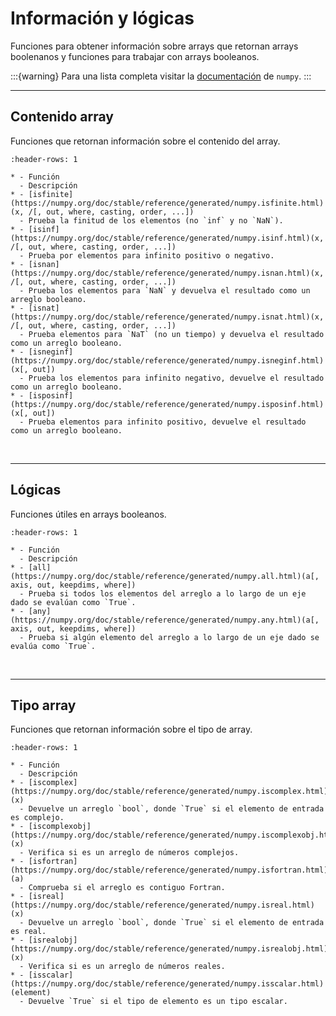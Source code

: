 # Información y lógicas

Funciones para obtener información sobre arrays que retornan arrays boolenanos y funciones para trabajar con arrays booleanos.

:::{warning}
Para una lista completa visitar la [documentación](https://numpy.org/doc/stable/reference/routines.logic.html#logic-functions) de `numpy`.
:::

---
## Contenido array

Funciones que retornan información sobre el contenido del array. 

```{list-table}
:header-rows: 1

* - Función
  - Descripción
* - [isfinite](https://numpy.org/doc/stable/reference/generated/numpy.isfinite.html)(x, /[, out, where, casting, order, ...])
  - Prueba la finitud de los elementos (no `inf` y no `NaN`).
* - [isinf](https://numpy.org/doc/stable/reference/generated/numpy.isinf.html)(x, /[, out, where, casting, order, ...])
  - Prueba por elementos para infinito positivo o negativo.
* - [isnan](https://numpy.org/doc/stable/reference/generated/numpy.isnan.html)(x, /[, out, where, casting, order, ...])
  - Prueba los elementos para `NaN` y devuelva el resultado como un arreglo booleano.
* - [isnat](https://numpy.org/doc/stable/reference/generated/numpy.isnat.html)(x, /[, out, where, casting, order, ...])
  - Prueba elementos para `NaT` (no un tiempo) y devuelva el resultado como un arreglo booleano.
* - [isneginf](https://numpy.org/doc/stable/reference/generated/numpy.isneginf.html)(x[, out])
  - Prueba los elementos para infinito negativo, devuelve el resultado como un arreglo booleano.
* - [isposinf](https://numpy.org/doc/stable/reference/generated/numpy.isposinf.html)(x[, out])
  - Prueba elementos para infinito positivo, devuelve el resultado como un arreglo booleano.
```

<br>

---
## Lógicas

Funciones útiles en arrays booleanos. 

```{list-table}
:header-rows: 1

* - Función
  - Descripción
* - [all](https://numpy.org/doc/stable/reference/generated/numpy.all.html)(a[, axis, out, keepdims, where])
  - Prueba si todos los elementos del arreglo a lo largo de un eje dado se evalúan como `True`.
* - [any](https://numpy.org/doc/stable/reference/generated/numpy.any.html)(a[, axis, out, keepdims, where])
  - Prueba si algún elemento del arreglo a lo largo de un eje dado se evalúa como `True`.
```

<br>

---
## Tipo array

Funciones que retornan información sobre el tipo de array. 

```{list-table}
:header-rows: 1

* - Función
  - Descripción
* - [iscomplex](https://numpy.org/doc/stable/reference/generated/numpy.iscomplex.html)(x)
  - Devuelve un arreglo `bool`, donde `True` si el elemento de entrada es complejo.
* - [iscomplexobj](https://numpy.org/doc/stable/reference/generated/numpy.iscomplexobj.html)(x)
  - Verifica si es un arreglo de números complejos.
* - [isfortran](https://numpy.org/doc/stable/reference/generated/numpy.isfortran.html)(a)
  - Comprueba si el arreglo es contiguo Fortran.
* - [isreal](https://numpy.org/doc/stable/reference/generated/numpy.isreal.html)(x)
  - Devuelve un arreglo `bool`, donde `True` si el elemento de entrada es real.
* - [isrealobj](https://numpy.org/doc/stable/reference/generated/numpy.isrealobj.html)(x)
  - Verifica si es un arreglo de números reales.
* - [isscalar](https://numpy.org/doc/stable/reference/generated/numpy.isscalar.html)(element)
  - Devuelve `True` si el tipo de elemento es un tipo escalar.
```

<br>